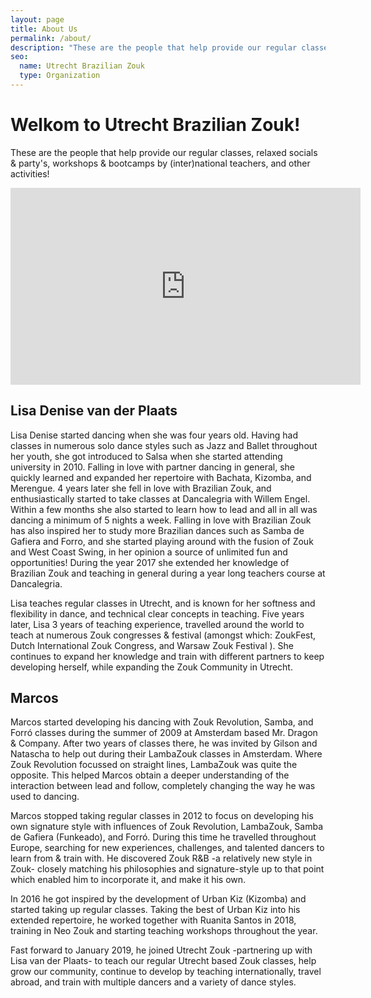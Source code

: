 ```yaml
---
layout: page
title: About Us
permalink: /about/
description: "These are the people that help provide our regular classes, relaxed socials & party's, workshops & bootcamps by (inter)national teachers, and other activities."
seo:
  name: Utrecht Brazilian Zouk
  type: Organization
---
```


# Welkom to Utrecht Brazilian Zouk!

These are the people that help provide our regular classes,
relaxed socials & party's,
workshops & bootcamps by (inter)national teachers,
and other activities!

<div class="responsive-video">
  <iframe
    width="560"
    height="315"
    src="https://www.youtube.com/embed/X_GtH00AlFs"
    frameborder="0"
    allow="accelerometer; autoplay; encrypted-media; gyroscope; picture-in-picture"
    allowfullscreen
  ></iframe>
</div>

## Lisa Denise van der Plaats
Lisa Denise started dancing when she was four years old.
Having had classes in numerous solo dance styles such as Jazz and Ballet throughout her youth,
she got introduced to Salsa when she started attending university in 2010.
Falling in love with partner dancing in general,
she quickly learned and expanded her repertoire with Bachata,
Kizomba,
and Merengue.
4 years later she fell in love with Brazilian Zouk,
and enthusiastically started to take classes at Dancalegria with Willem Engel.
Within a few months she also started to learn how to lead and all in all was dancing a minimum of 5 nights a week.
Falling in love with Brazilian Zouk has also inspired her to study more Brazilian dances such as Samba de Gafiera and Forro,
and she started playing around with the fusion of Zouk and West Coast Swing,
in her opinion a source of unlimited fun and opportunities!
During the year 2017 she extended her knowledge of Brazilian Zouk
and teaching in general during a year long teachers course at Dancalegria.

Lisa teaches regular classes in Utrecht,
and is known for her softness and flexibility in dance,
and technical clear concepts in teaching.
Five years later,
Lisa 3 years of teaching experience,
travelled around the world to teach at numerous Zouk congresses & festival
(amongst which: ZoukFest,
Dutch International Zouk Congress,
and Warsaw Zouk Festival
).
She continues to expand her knowledge and train with different partners to keep developing herself,
while expanding the Zouk Community in Utrecht.

## Marcos
Marcos started developing his dancing with Zouk Revolution, 
Samba,
and Forró classes during the summer of 2009 at Amsterdam based Mr. Dragon & Company.
After two years of classes there,
he was invited by Gilson and Natascha to help out during their LambaZouk classes in Amsterdam.
Where Zouk Revolution focussed on straight lines,
LambaZouk was quite the opposite.
This helped Marcos obtain a deeper understanding of the interaction between lead and follow,
completely changing the way he was used to dancing.


Marcos stopped taking regular classes in 2012 to focus on developing his own signature style
with influences of Zouk Revolution,
LambaZouk,
Samba de Gafiera (Funkeado),
and Forró.
During this time he travelled throughout Europe,
searching for new experiences,
challenges,
and talented dancers to learn from & train with.
He discovered Zouk R&B
-a relatively new style in Zouk-
closely matching his philosophies and signature-style up to that point which enabled him to incorporate it,
and make it his own.

In 2016 he got inspired by the development of Urban Kiz (Kizomba)
and started taking up regular classes.
Taking the best of Urban Kiz into his extended repertoire,
he worked together with Ruanita Santos in 2018,
training in Neo Zouk
and starting teaching workshops throughout the year.

Fast forward to January 2019,
he joined Utrecht Zouk
-partnering up with Lisa van der Plaats-
to teach our regular Utrecht based Zouk classes,
help grow our community,
continue to develop by teaching internationally,
travel abroad,
and train with multiple dancers and a variety of dance styles.
